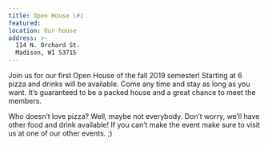 ```yaml
---
title: Open House \#1
featured:
location: Our house
address: >-
  114 N. Orchard St.
  Madison, WI 53715
---
```


Join us for our first Open House of the fall 2019 semester! Starting at 6 pizza and drinks will be available. Come any time and stay as long as you want. It’s guaranteed to be a packed house and a great chance to meet the members.
<!-- More -->
Who doesn’t love pizza‽ Well, maybe not everybody. Don’t worry, we’ll have other food and drink available! If you can’t make the event make sure to visit us at one of our other events. ;)
